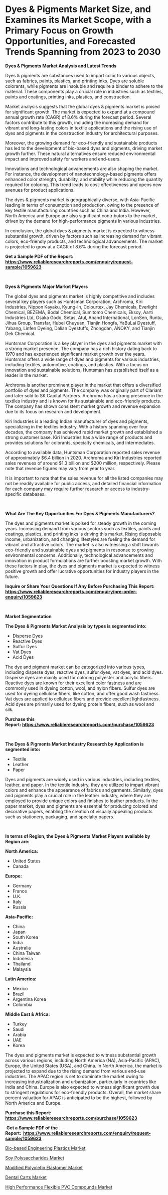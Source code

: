 <p><h1>Dyes & Pigments Market Size, and Examines its Market Scope, with a Primary Focus on Growth Opportunities, and Forecasted Trends Spanning from 2023 to 2030</h1></p><p><strong>Dyes & Pigments Market Analysis and Latest Trends</strong></p>
<p><p>Dyes & pigments are substances used to impart color to various objects, such as fabrics, paints, plastics, and printing inks. Dyes are soluble colorants, while pigments are insoluble and require a binder to adhere to the material. These components play a crucial role in industries such as textiles, paints and coatings, printing inks, plastics, and construction.</p><p>Market analysis suggests that the global dyes & pigments market is poised for significant growth. The market is expected to expand at a compound annual growth rate (CAGR) of 8.6% during the forecast period. Several factors contribute to this growth, including the increasing demand for vibrant and long-lasting colors in textile applications and the rising use of dyes and pigments in the construction industry for architectural purposes.</p><p>Moreover, the growing demand for eco-friendly and sustainable products has led to the development of bio-based dyes and pigments, driving market growth further. These natural alternatives ensure reduced environmental impact and improved safety for workers and end-users.</p><p>Innovations and technological advancements are also shaping the market. For instance, the development of nanotechnology-based pigments offers enhanced color strength, durability, and stability while reducing the quantity required for coloring. This trend leads to cost-effectiveness and opens new avenues for product applications.</p><p>The dyes & pigments market is geographically diverse, with Asia-Pacific leading in terms of consumption and production, owing to the presence of key textile manufacturing countries such as China and India. However, North America and Europe are also significant contributors to the market, driven by the demand for high-performance pigments in various industries.</p><p>In conclusion, the global dyes & pigments market is expected to witness substantial growth, driven by factors such as increasing demand for vibrant colors, eco-friendly products, and technological advancements. The market is projected to grow at a CAGR of 8.6% during the forecast period.</p></p>
<p><strong>Get a Sample PDF of the Report:&nbsp; <a href="https://www.reliableresearchreports.com/enquiry/request-sample/1059623">https://www.reliableresearchreports.com/enquiry/request-sample/1059623</a></strong></p>
<p>&nbsp;</p>
<p><strong>Dyes & Pigments Major Market Players</strong></p>
<p><p>The global dyes and pigments market is highly competitive and includes several key players such as Huntsman Corporation, Archroma, Kiri Industries, Nippon Kayaku, Kyung-In, Colourtex, Jay Chemicals, Everlight Chemical, BEZEMA, Bodal Chemical, Sumitomo Chemicals, Eksoy, Aarti Industries Ltd, Osaka Godo, Setas, Atul, Anand International, LonSen, Runtu, Jihua Group, Transfar, Hubei Chuyuan, Tianjin Hongfa, YaBuLai Dyestuff, Yabang, Linfen Dyeing, Dalian Dyestuffs, Zhongdan, ANOKY, and Tianjin Dek Chemical.</p><p>Huntsman Corporation is a key player in the dyes and pigments market with a strong market presence. The company has a rich history dating back to 1970 and has experienced significant market growth over the years. Huntsman offers a wide range of dyes and pigments for various industries, including textiles, automotive, coatings, and plastics. With a focus on innovation and sustainable solutions, Huntsman has established itself as a leader in the market.</p><p>Archroma is another prominent player in the market that offers a diversified portfolio of dyes and pigments. The company was originally part of Clariant and later sold to SK Capital Partners. Archroma has a strong presence in the textiles industry and is known for its sustainable and eco-friendly products. The company has shown consistent market growth and revenue expansion due to its focus on research and development.</p><p>Kiri Industries is a leading Indian manufacturer of dyes and pigments, specializing in the textiles industry. With a history spanning over four decades, the company has achieved rapid market growth and established a strong customer base. Kiri Industries has a wide range of products and provides solutions for colorants, specialty chemicals, and intermediates.</p><p>According to available data, Huntsman Corporation reported sales revenue of approximately $6.4 billion in 2020. Archroma and Kiri Industries reported sales revenues of around $1.3 billion and $200 million, respectively. Please note that revenue figures may vary from year to year.</p><p>It is important to note that the sales revenue for all the listed companies may not be readily available for public access, and detailed financial information for each company may require further research or access to industry-specific databases.</p></p>
<p>&nbsp;</p>
<p><strong>What Are The Key Opportunities For Dyes & Pigments Manufacturers?</strong></p>
<p><p>The dyes and pigments market is poised for steady growth in the coming years. Increasing demand from various sectors such as textiles, paints and coatings, plastics, and printing inks is driving this market. Rising disposable income, urbanization, and changing lifestyles are fueling the demand for vibrant and attractive colors. The market is also witnessing a shift towards eco-friendly and sustainable dyes and pigments in response to growing environmental concerns. Additionally, technological advancements and innovation in product formulations are further boosting market growth. With these factors in play, the dyes and pigments market is expected to witness positive growth and offer lucrative opportunities for industry players in the future.</p></p>
<p><strong>Inquire or Share Your Questions If Any Before Purchasing This Report: <a href="https://www.reliableresearchreports.com/enquiry/pre-order-enquiry/1059623">https://www.reliableresearchreports.com/enquiry/pre-order-enquiry/1059623</a></strong></p>
<p>&nbsp;</p>
<p><strong>Market Segmentation</strong></p>
<p><strong>The Dyes & Pigments Market Analysis by types is segmented into:</strong></p>
<p><ul><li>Disperse Dyes</li><li>Reactive Dyes</li><li>Sulfur Dyes</li><li>Vat Dyes</li><li>Acid Dyes</li></ul></p>
<p><p>The dye and pigment market can be categorized into various types, including disperse dyes, reactive dyes, sulfur dyes, vat dyes, and acid dyes. Disperse dyes are mainly used for coloring polyester and acrylic fibers. Reactive dyes are known for their excellent color fastness and are commonly used in dyeing cotton, wool, and nylon fibers. Sulfur dyes are used for dyeing cellulose fibers, like cotton, and offer good wash fastness. Vat dyes are applied to cellulose fibers and provide excellent lightfastness. Acid dyes are primarily used for dyeing protein fibers, such as wool and silk.</p></p>
<p><strong>Purchase this Report:&nbsp;<a href="https://www.reliableresearchreports.com/purchase/1059623">https://www.reliableresearchreports.com/purchase/1059623</a></strong></p>
<p>&nbsp;</p>
<p><strong>The Dyes & Pigments Market Industry Research by Application is segmented into:</strong></p>
<p><ul><li>Textile</li><li>Leather</li><li>Paper</li></ul></p>
<p><p>Dyes and pigments are widely used in various industries, including textiles, leather, and paper. In the textile industry, they are utilized to impart vibrant colors and enhance the appearance of fabrics and garments. Similarly, dyes and pigments play a crucial role in the leather industry, where they are employed to provide unique colors and finishes to leather products. In the paper market, dyes and pigments are essential for producing colored and decorative papers, enabling the creation of visually appealing products such as stationery, packaging, and specialty papers.</p></p>
<p>&nbsp;</p>
<p><strong>In terms of Region, the Dyes & Pigments Market Players available by Region are:</strong></p>
<p>
    <p> <strong> North America: </strong>
        <ul>
            <li>United States</li>
            <li>Canada</li>
        </ul>
        </p> 
    <p> <strong> Europe: </strong>
        <ul>
            <li>Germany</li>
            <li>France</li>
            <li>U.K.</li>
            <li>Italy</li>
            <li>Russia</li>
        </ul>
        </p> 
    <p> <strong> Asia-Pacific: </strong>
        <ul>
            <li>China</li>
            <li>Japan</li>
            <li>South Korea</li>
            <li>India</li>
            <li>Australia</li>
            <li>China Taiwan</li>
            <li>Indonesia</li>
            <li>Thailand</li>
            <li>Malaysia</li>
        </ul>
        </p> 
    <p> <strong> Latin America: </strong>
        <ul>
            <li>Mexico</li>
            <li>Brazil</li>
            <li>Argentina Korea</li>
            <li>Colombia</li>
        </ul>
        </p> 
    <p> <strong> Middle East & Africa: </strong>
        <ul>
            <li>Turkey</li>
            <li>Saudi</li>
            <li>Arabia</li>
            <li>UAE</li>
            <li>Korea</li>
        </ul>
    </p>
    </p>
<p><p>The dyes and pigments market is expected to witness substantial growth across various regions, including North America (NA), Asia-Pacific (APAC), Europe, the United States (USA), and China. In North America, the market is projected to expand due to the rising demand from various end-use industries. The APAC region is set to dominate the market owing to increasing industrialization and urbanization, particularly in countries like India and China. Europe is also expected to witness significant growth due to stringent regulations for eco-friendly products. Overall, the market share percent valuation for APAC is anticipated to be the highest, followed by North America and Europe.</p></p>
<p><strong>Purchase this Report: <a href="https://www.reliableresearchreports.com/purchase/1059623">https://www.reliableresearchreports.com/purchase/1059623</a></strong></p>
<p>&nbsp;<strong>Get a Sample PDF of the Report:&nbsp;&nbsp;<a href="https://www.reliableresearchreports.com/enquiry/request-sample/1059623">https://www.reliableresearchreports.com/enquiry/request-sample/1059623</a></strong></p>
<p><strong></strong></p>
<p><p><a href="https://www.linkedin.com/pulse/bio-based-engineering-plastics-market-size-share-amp-trends-64sae/">Bio-based Engineering Plastics Market</a></p><p><a href="https://medium.com/@zolajenkins1966/soy-polysaccharides-market-size-growth-forecast-2023-2030-3a88b73d9ef9">Soy Polysaccharides Market</a></p><p><a href="https://www.linkedin.com/pulse/modified-polyolefin-elastomer-market-size-2023-2030-global-dkvre/">Modified Polyolefin Elastomer Market</a></p><p><a href="https://medium.com/@randysimpson755/dental-carts-market-size-cagr-trends-2024-2030-aed4b1972755">Dental Carts Market</a></p><p><a href="https://www.linkedin.com/pulse/high-performance-flexible-pvc-compounds-market-size-ugdcc/">High Performance Flexible PVC Compounds Market</a></p></p>
